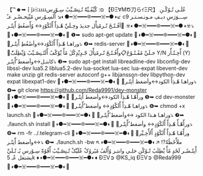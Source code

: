 
【℡☻➥┇ȷ̈ɹබ̈ɹɹɹɹם:
کْيِّفُـيِّةّ تٌـنِصّـيِّبً سِـوٌرس 【ÐΞ∀MԾ刀らｲΞ尺】 عٌلَـى تٌـوٌکْـنِ
↙️◑●━☠️━━━❊━━━☠️━●◐↘️
أّلَسِـوٌرسِ مًيِّنِحـضًـر عـٌ c9
سِـــوَرَسِ ديـفِ مـونـسـتـر
☣️◑●━☠️━━━❊━━━☠️━●◐☣️
🔹أفُـتٌـحً تٌـرمًنِأّل جديدَ وخِـلَيِّ هّـذِأّ أّلَکْوٌدٍ↔️
وٌأّضغُطِ أّنِتٌـر⤵️
💠◑●━☠️━━━❊━━━☠️━●◐💠
❶➥  sudo apt-get update
💠◑●━☠️━━━❊━━━☠️━●◐💠
🔹وراهـا هّـذِأّ أّلَکْوٌد↔️وأضُغُطِ أّنِتٌـر⤵️
❷➥  redis-server
💠◑●━☠️━━━❊━━━☠️━●◐💠
🔹خـلَيِّ مًفُـتٌـوٌحً📋وأّفُـتٌـحً تٌـرمًنِأّلَ جّـدٍيِّدٍکْلَ مًأّ يِّوٌکْفُ أّلَتٌـنِصّـيِّبً وٌيِّطِلَبًْ Y/N أّخِـتٌـأّر (Y) كابتـل↔️وأضغط ٌأّنِتٌـر⤵️
❸➥  sudo apt-get install libreadline-dev libconfig-dev libssl-dev lua5.2 liblua5.2-dev lua-socket lua-sec lua-expat libevent-dev make unzip git redis-server autoconf g++ libjansson-dev libpython-dev expat libexpat1-dev
💠◑●━☠️━━━❊━━━☠️━●◐💠
🔹وراهـا هّـذِأّ الكود↔️وأضغط أّنِتٌـر⤵️
❹➥  git clone https://github.com/Reda9991/dev-monster
💠◑●━☠️━━━❊━━━☠️━●◐💠
🔹ورأّهّـا هّـذِأّ الكود↔️وأضغط أّنِتٌـر 
❺➥  cd dev-monster
💠◑●━☠️━━━❊━━━☠️━●◐💠
🔹وراهـا هّـذِأّ أّلَکْوٌدٍ↔️
وأضغط ٌأّنِتٌـر⤵️
❻➥  chmod +x launch.sh
💠◑●━☠️━━━❊━━━☠️━●◐💠
🔹وراهـا هـذا الكود ↔️وأضغط ٌأّنِتٌـر⤵️
❼➥  ./launch.sh install
💠◑●━☠️━━━❊━━━☠️━●◐💠
🔹ورأّهّـأّ هّـذِأّ أّلَکْوٌدٍ↔️
وأضغط ٌأّنِتٌـر⤵️
❽➥ rm -fr ../.telegram-cli
💠◑●━☠️━━━❊━━━☠️━●◐💠
🔹ورأّهّـا هّـذِأّ أّلَکْوٌدٍ أّلَأّخِـيِّر ↔️وأضغط أّنِتٌـر⤵️
❾➥  ./launch.sh -bw
↖️◑●━☠️━━━❊━━━☠️━●◐↗️
⁉️ملَأّحًظُةّ أّنِتٌـضًـر لَحًدٍ مًأّ يِّطِلَبً تٌـوٌکْنِ خلـي وانتـر وٌأّلَفُ مًبًروٌکْ عٌلَيِّکْ تٌـنِصّـيِّبً أّقُوٌةّ سِـوٌرسِ بًـ تٌـلَيِّ يشتغل عٌـ 5k 
♦️◑●━☠️━━━❊━━━☠️━●◐♦️
ÐΞV➲ @KS_iq
ÐΞV➲ @Reda999
🔶◑●━☠️━━━❊━━━☠️━●◐🔶
